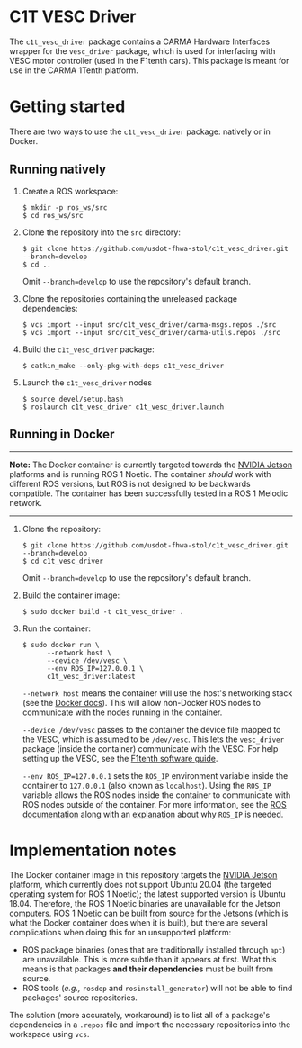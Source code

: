 # C1T VESC Driver

The `c1t_vesc_driver` package contains a CARMA Hardware Interfaces wrapper for the `vesc_driver` package, which is used 
for interfacing with VESC motor controller (used in the F1tenth cars). This package is meant for use in the CARMA 
1Tenth platform.

# Getting started

There are two ways to use the `c1t_vesc_driver` package: natively or in Docker.

## Running natively

1. Create a ROS workspace:
   ```shell
   $ mkdir -p ros_ws/src
   $ cd ros_ws/src
   ```

2. Clone the repository into the `src` directory:
   ```shell
   $ git clone https://github.com/usdot-fhwa-stol/c1t_vesc_driver.git --branch=develop
   $ cd ..
   ```
   Omit `--branch=develop` to use the repository's default branch.

3. Clone the repositories containing the unreleased package dependencies:
   ```shell
   $ vcs import --input src/c1t_vesc_driver/carma-msgs.repos ./src
   $ vcs import --input src/c1t_vesc_driver/carma-utils.repos ./src
   ```

4. Build the `c1t_vesc_driver` package:
   ```shell
   $ catkin_make --only-pkg-with-deps c1t_vesc_driver
   ```

5. Launch the `c1t_vesc_driver` nodes
   ```shell
   $ source devel/setup.bash
   $ roslaunch c1t_vesc_driver c1t_vesc_driver.launch

## Running in Docker

---

**Note:** The Docker container is currently targeted towards the [NVIDIA Jetson](
https://www.nvidia.com/en-us/autonomous-machines/embedded-systems/) platforms and is running ROS 1 Noetic. The 
container *should* work with different ROS versions, but ROS is not designed to be backwards compatible. The container
has been successfully tested in a ROS 1 Melodic network.

---

1. Clone the repository:
   ```shell
   $ git clone https://github.com/usdot-fhwa-stol/c1t_vesc_driver.git --branch=develop
   $ cd c1t_vesc_driver
   ```
   Omit `--branch=develop` to use the repository's default branch.

2. Build the container image:
   ```shell
   $ sudo docker build -t c1t_vesc_driver .
   ```

3. Run the container:
   ```shell
   $ sudo docker run \
         --network host \
         --device /dev/vesc \
         --env ROS_IP=127.0.0.1 \
         c1t_vesc_driver:latest
   ```
   `--network host` means the container will use the host's networking stack (see the [Docker docs](
   https://docs.docker.com/network/host/)). This will allow non-Docker ROS nodes to communicate with the nodes running 
   in the container. 
   
   `--device /dev/vesc` passes to the container the device file mapped to the VESC, which is assumed to be 
   `/dev/vesc`. This lets the `vesc_driver` package (inside the container) communicate with the VESC. For help setting
   up the VESC, see the [F1tenth software guide](
   https://f1tenth.readthedocs.io/en/stable/getting_started/firmware/drive_workspace.html#udev-rules-setup).
   
   `--env ROS_IP=127.0.0.1` sets the `ROS_IP` environment variable inside the container to `127.0.0.1` (also known
   as `localhost`). Using the `ROS_IP` variable allows the ROS nodes inside the container to communicate with ROS nodes
   outside of the container. For more information, see the [ROS documentation](
   http://wiki.ros.org/ROS/EnvironmentVariables#ROS_IP.2FROS_HOSTNAME) along with an [explanation](
   https://answers.ros.org/question/225276/what-the-ros_ip-for/) about why `ROS_IP` is needed.

# Implementation notes

The Docker container image in this repository targets the [NVIDIA Jetson](
https://www.nvidia.com/en-us/autonomous-machines/embedded-systems/) platform, which currently does not support
Ubuntu 20.04 (the targeted operating system for ROS 1 Noetic); the latest supported version is Ubuntu 18.04. Therefore,
the ROS 1 Noetic binaries are unavailable for the Jetson computers. ROS 1 Noetic can be built from source for
the Jetsons (which is what the Docker container does when it is built), but there are several complications when doing
this for an unsupported platform:

* ROS package binaries (ones that are traditionally installed through `apt`) are unavailable. This is more subtle than
  it appears at first. What this means is that packages **and their dependencies** must be built from source.
* ROS tools (_e.g.,_ `rosdep` and `rosinstall_generator`) will not be able to find packages' source repositories.

The solution (more accurately, workaround) is to list all of a package's dependencies in a `.repos` file and import
the necessary repositories into the workspace using `vcs`.
